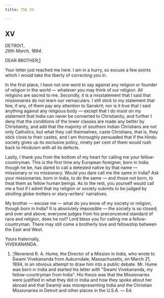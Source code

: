 ```yaml
---
title: 756 XV

---
```

  



## XV

DETROIT,  
*29th March, 1894*.

DEAR BROTHER,[1](#fn1)

Your letter just reached me here. I am in a hurry, so excuse a few
points which I would take the liberty of correcting you in.

In the first place, I have not one word to say against any religion or
founder of religion in the world — whatever you may think of our
religion. All religions are sacred to me. Secondly, it is a misstatement
that I said that missionaries do not learn our vernaculars. I still
stick to my statement that few, if any, of them pay any attention to
Sanskrit; nor is it true that I said anything against any religious body
— except that I do insist on my statement that India can never be
converted to Christianity, and further I deny that the conditions of the
lower classes are made any better by Christianity, and add that the
majority of southern Indian Christians are not only Catholics, but what
they call themselves, caste Christians, that is, they stick close to
their castes, and I am thoroughly persuaded that if the Hindu society
gives up its exclusive policy, ninety per cent of them would rush back
to Hinduism with all its defects.

Lastly, I thank you from the bottom of my heart for calling me your
fellow-countryman. This is the first time any European foreigner, born
in India though he be, has dared to call a detested native by that name
— missionary or no missionary. Would you dare call me the same in India?
Ask your missionaries, born in India, to do the same — and those not
born, to treat them as fellow human beings. As to the rest, you yourself
would call me a fool if I admit that my religion or society submits to
be judged by strolling globe-trotters or story-writers' narratives.

My brother — excuse me — what do you know of my society or religion,
though born in India? It is absolutely impossible — the society is so
closed; and over and above, everyone judges from his preconceived
standard of race and religion, does he not? Lord bless you for calling
me a fellow-countryman. There may still come a brotherly love and
fellowship between the East and West.

Yours fraternally,  
VIVEKANANDA.

1.  [^](#txt1)Reverend R. A. Hume, the Director of a Mission in India,
    who wrote to Swami Vivekananda from Auburndale, Massachusetts, on
    March 21, 1894, in an obvious attempt to draw him into a public
    debate. Mr. Hume was born in India and started his letter with
    "Swami Vivekananda, my fellow-countryman from India". His thesis was
    that the Missionaries were justified in what they did in India and
    how they spoke about her abroad and that Swamiji was misrepresenting
    India and the Christian Missionaries in Detroit and other places in
    the U.S.A. — Ed.
